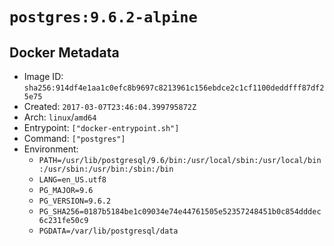 # `postgres:9.6.2-alpine`

## Docker Metadata

- Image ID: `sha256:914df4e1aa1c0efc8b9697c8213961c156ebdce2c1cf1100deddfff87df25e75`
- Created: `2017-03-07T23:46:04.399795872Z`
- Arch: `linux`/`amd64`
- Entrypoint: `["docker-entrypoint.sh"]`
- Command: `["postgres"]`
- Environment:
  - `PATH=/usr/lib/postgresql/9.6/bin:/usr/local/sbin:/usr/local/bin:/usr/sbin:/usr/bin:/sbin:/bin`
  - `LANG=en_US.utf8`
  - `PG_MAJOR=9.6`
  - `PG_VERSION=9.6.2`
  - `PG_SHA256=0187b5184be1c09034e74e44761505e52357248451b0c854dddec6c231fe50c9`
  - `PGDATA=/var/lib/postgresql/data`
